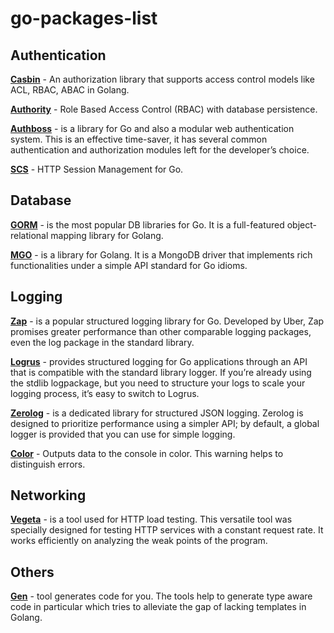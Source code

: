# go-packages-list


## Authentication

**[Casbin](https://github.com/casbin/casbin)** - An authorization library that supports access control models like ACL, RBAC, ABAC in Golang.

**[Authority](https://github.com/harranali/authority)** - Role Based Access Control (RBAC) with database persistence.

**[Authboss](https://github.com/volatiletech/authboss)** - is a library for Go and also a modular web authentication system. This is an effective time-saver, it has several common authentication and authorization modules left for the developer’s choice.

**[SCS](https://github.com/alexedwards/scs)** - HTTP Session Management for Go.


## Database

**[GORM](https://gorm.io/)** - is the most popular DB libraries for Go. It is a full-featured object-relational mapping library for Golang.

**[MGO](https://labix.org/mgo)** - is a library for Golang. It is a MongoDB driver that implements rich functionalities under a simple API standard for Go idioms.


## Logging

**[Zap](https://pkg.go.dev/go.uber.org/zap)** - is a popular structured logging library for Go. Developed by Uber, Zap promises greater performance than other comparable logging packages, even the log package in the standard library.

**[Logrus](https://github.com/sirupsen/logrus)** - provides structured logging for Go applications through an API that is compatible with the standard library logger. If you’re already using the stdlib logpackage, but you need to structure your logs to scale your logging process, it’s easy to switch to Logrus.

**[Zerolog](https://github.com/rs/zerolog)** - is a dedicated library for structured JSON logging. Zerolog is designed to prioritize performance using a simpler API; by default, a global logger is provided that you can use for simple logging.

**[Color](https://github.com/fatih/color)** - Outputs data to the console in color. This warning helps to distinguish errors.


## Networking

**[Vegeta](https://github.com/tsenart/vegeta)** - is a tool used for HTTP load testing. This versatile tool was specially designed for testing HTTP services with a constant request rate. It works efficiently on analyzing the weak points of the program.


## Others

**[Gen](https://github.com/clipperhouse/gen)** - tool generates code for you. The tools help to generate type aware code in particular which tries to alleviate the gap of lacking templates in Golang.
